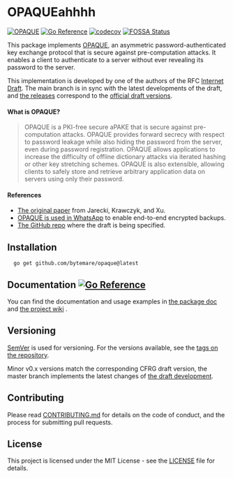 # OPAQUEahhhh
[![OPAQUE](https://github.com/bytemare/opaque/actions/workflows/ci.yml/badge.svg)](https://github.com/bytemare/opaque/actions/workflows/ci.yml)
[![Go Reference](https://pkg.go.dev/badge/github.com/bytemare/opaque.svg)](https://pkg.go.dev/github.com/bytemare/opaque)
[![codecov](https://codecov.io/gh/bytemare/opaque/branch/main/graph/badge.svg?token=5bQfB0OctA)](https://codecov.io/gh/bytemare/opaque)
[![FOSSA Status](https://app.fossa.com/api/projects/git%2Bgithub.com%2Fbytemare%2Fopaque.svg?type=shield)](https://app.fossa.com/projects/git%2Bgithub.com%2Fbytemare%2Fopaque?ref=badge_shield)

This package implements [OPAQUE](https://datatracker.ietf.org/doc/draft-irtf-cfrg-opaque), an asymmetric password-authenticated
key exchange protocol that is secure against pre-computation attacks. It enables a client to authenticate to a server
without ever revealing its password to the server. 

This implementation is developed by one of the authors of the RFC [Internet Draft](https://github.com/cfrg/draft-irtf-cfrg-opaque).
The main branch is in sync with the latest developments of the draft, and [the releases](https://github.com/bytemare/opaque/releases)
correspond to the [official draft versions](https://datatracker.ietf.org/doc/draft-irtf-cfrg-opaque).

#### What is OPAQUE?

> OPAQUE is a PKI-free secure aPAKE that is secure against pre-computation attacks. OPAQUE provides forward secrecy with
> respect to password leakage while also hiding the password from the server, even during password registration. OPAQUE
> allows applications to increase the difficulty of offline dictionary attacks via iterated hashing or other key
> stretching schemes. OPAQUE is also extensible, allowing clients to safely store and retrieve arbitrary application data
> on servers using only their password.

#### References
- [The original paper](https://eprint.iacr.org/2018/163.pdf) from Jarecki, Krawczyk, and Xu.
- [OPAQUE is used in WhatsApp](https://engineering.fb.com/2021/09/10/security/whatsapp-e2ee-backups) to enable end-to-end encrypted backups.
- [The GitHub repo](https://github.com/cfrg/draft-irtf-cfrg-opaque) where the draft is being specified.

## Installation

```
  go get github.com/bytemare/opaque@latest
```

## Documentation [![Go Reference](https://pkg.go.dev/badge/github.com/bytemare/opaque.svg)](https://pkg.go.dev/github.com/bytemare/opaque)

You can find the documentation and usage examples in [the package doc](https://pkg.go.dev/github.com/bytemare/opaque) and [the project wiki](https://github.com/bytemare/opaque/wiki) . 

## Versioning

[SemVer](http://semver.org) is used for versioning. For the versions available, see the [tags on the repository](https://github.com/bytemare/opaque/tags).

Minor v0.x versions match the corresponding CFRG draft version, the master branch implements the latest changes of [the draft development](https://github.com/cfrg/draft-irtf-cfrg-opaque).

## Contributing

Please read [CONTRIBUTING.md](.github/CONTRIBUTING.md) for details on the code of conduct, and the process for submitting pull requests.

## License

This project is licensed under the MIT License - see the [LICENSE](LICENSE) file for details.
